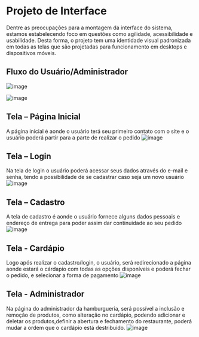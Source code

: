 
# Projeto de Interface
Dentre as preocupações para a montagem da interface do sistema, estamos estabelecendo foco em questões como agilidade, acessibilidade e usabilidade. Desta forma, o projeto tem uma identidade visual padronizada em todas as telas que são projetadas para funcionamento em desktops e dispositivos móveis.

 

## Fluxo do Usuário/Administrador


![image](https://user-images.githubusercontent.com/97108151/164944907-44f1a4ce-2548-444d-8bef-99ca4a748479.png)

![image](https://user-images.githubusercontent.com/97108151/164944639-e6d65619-a152-43df-b2db-5609cc7a96a0.png)


## Tela – Página Inicial

A página inicial é aonde o usuário terá seu primeiro contato com o site e o usuário poderá partir para a parte de realizar o pedido 
![image](https://user-images.githubusercontent.com/97108151/164945296-86c34340-dbcb-4cfd-afe4-b5c1d4ee29a3.png)

## Tela – Login 
Na tela de login o usuário poderá acessar seus dados através do e-mail e senha, tendo a possibilidade de se cadastrar caso seja um novo usuário 
![image](https://user-images.githubusercontent.com/97108151/164945426-ccf5bdf7-fafb-4c4e-b925-b645dcdba381.png)

## Tela – Cadastro
A tela de cadastro é aonde o usuário fornece  alguns dados pessoais e endereço de entrega para poder assim  dar continuidade ao seu pedido
![image](https://user-images.githubusercontent.com/97108151/164945929-717660ac-8986-44ea-bada-fc925d5790b7.PNG)


## Tela - Cardápio
Logo após realizar o cadastro/login, o usuário, será redirecionado a página aonde estará o cárdapio com todas as opções disponíveis e poderá fechar o pedido, e selecionar a forma de pagamento
![image](https://user-images.githubusercontent.com/97108151/164946015-cf599877-7653-4067-8a98-a2b6c00f70c8.png)

## Tela - Administrador
Na página do administrador da hamburgueria, será possível a inclusão e remoção de produtos, como alteração no cardápio, podendo adicionar e deletar os produtos,definir a abertura e fechamento do restaurante, poderá mudar a ordem que o cardápio está destribuido.
![image](https://user-images.githubusercontent.com/97108151/164946201-4fc243f9-90d0-4bff-8b3e-4969faa8b742.png)

